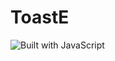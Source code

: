 # ToastE

![Built with JavaScript](https://img.shields.io/badge/Built%20with-JavaScript-red?style=for-the-badge&logo=javascript)
